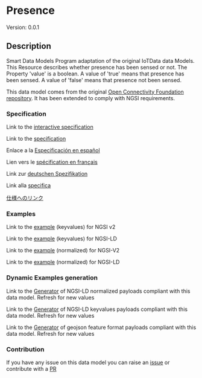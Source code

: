# Presence
Version: 0.0.1

## Description 

Smart Data Models Program adaptation of the original IoTData data Models. This Resource describes whether presence has been sensed or not. The Property 'value' is a boolean. A value of 'true' means that presence has been sensed. A value of 'false' means that presence not been sensed.

This data model comes from the original [Open Connectivity Foundation repository](https://github.com/openconnectivityfoundation/IoTDataModels). It has been extended to comply with NGSI requirements.
### Specification

Link to the [interactive specification](https://swagger.lab.fiware.org/?url=https://smart-data-models.github.io/dataModel.OCF/Presence/swagger.yaml)

Link to the [specification](https://github.com/smart-data-models/dataModel.OCF/blob/master/Presence/doc/spec.md)

Enlace a la [Especificación en español](https://github.com/smart-data-models/dataModel.OCF/blob/master/Presence/doc/spec_ES.md)

Lien vers le [spécification en français](https://github.com/smart-data-models/dataModel.OCF/blob/master/Presence/doc/spec_FR.md)

Link zur [deutschen Spezifikation](https://github.com/smart-data-models/dataModel.OCF/blob/master/Presence/doc/spec_DE.md)

Link alla [specifica](https://github.com/smart-data-models/dataModel.OCF/blob/master/Presence/doc/spec_IT.md)

[仕様へのリンク](https://github.com/smart-data-models/dataModel.OCF/blob/master/Presence/doc/spec_JA.md)
### Examples

Link to the [example](https://smart-data-models.github.io/dataModel.OCF/Presence/examples/example.json) (keyvalues) for NGSI v2

Link to the [example](https://smart-data-models.github.io/dataModel.OCF/Presence/examples/example.jsonld) (keyvalues) for NGSI-LD

Link to the [example](https://smart-data-models.github.io/dataModel.OCF/Presence/examples/example-normalized.json) (normalized) for NGSI-V2

Link to the [example](https://smart-data-models.github.io/dataModel.OCF/Presence/examples/example-normalized.jsonld) (normalized) for NGSI-LD
### Dynamic Examples generation

Link to the [Generator](https://smartdatamodels.org/extra/ngsi-ld_generator.php?schemaUrl=https://raw.githubusercontent.com/smart-data-models/dataModel.OCF/master/Presence/schema.json&email=info@smartdatamodels.org) of NGSI-LD normalized payloads compliant with this data model. Refresh for new values

Link to the [Generator](https://smartdatamodels.org/extra/ngsi-ld_generator_keyvalues.php?schemaUrl=https://raw.githubusercontent.com/smart-data-models/dataModel.OCF/master/Presence/schema.json&email=info@smartdatamodels.org) of NGSI-LD keyvalues payloads compliant with this data model. Refresh for new values

Link to the [Generator](https://smartdatamodels.org/extra/geojson_features_generator.php?schemaUrl=https://raw.githubusercontent.com/smart-data-models/dataModel.OCF/master/Presence/schema.json&email=info@smartdatamodels.org) of geojson feature format payloads compliant with this data model. Refresh for new values
### Contribution

 If you have any issue on this data model you can raise an [issue](https://github.com/smart-data-models/dataModel.OCF/issues)  or contribute with a [PR](https://github.com/smart-data-models/dataModel.OCF/pulls)